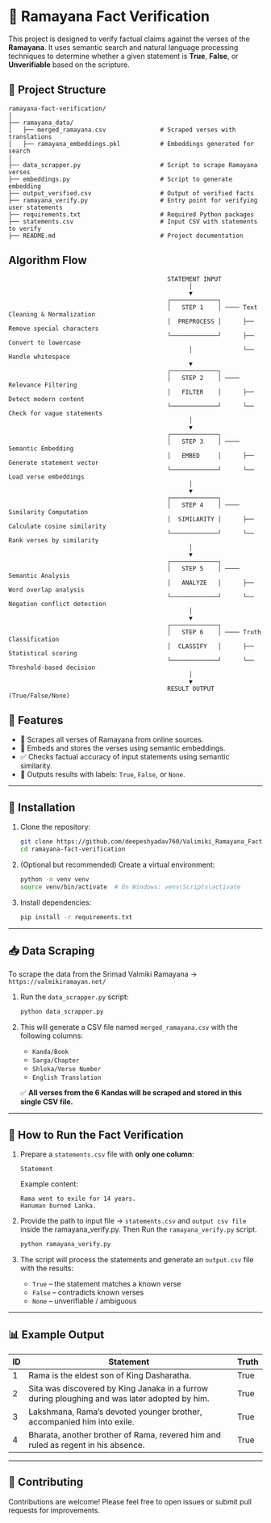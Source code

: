 #                                                        🧠 Ramayana Fact Verification

This project is designed to verify factual claims against the verses of the **Ramayana**. It uses semantic search and natural language processing techniques to determine whether a given statement is **True**, **False**, or **Unverifiable** based on the scripture.

## 📂 Project Structure

```
ramayana-fact-verification/
│
├── ramayana_data/
│   ├── merged_ramayana.csv               # Scraped verses with translations
│   ├── ramayana_embeddings.pkl           # Embeddings generated for search
│
├── data_scrapper.py                      # Script to scrape Ramayana verses
├── embeddings.py                         # Script to generate embedding
├── output_verified.csv                   # Output of verified facts
├── ramayana_verify.py                    # Entry point for verifying user statements
├── requirements.txt                      # Required Python packages
├── statements.csv                        # Input CSV with statements to verify
├── README.md                             # Project documentation
```

## Algorithm Flow
                                                STATEMENT INPUT
                                                      │
                                                      ▼
                                                ┌─────────────┐
                                                │   STEP 1    │ ──── Text Cleaning & Normalization
                                                │  PREPROCESS │      ├── Remove special characters
                                                └─────────────┘      ├── Convert to lowercase
                                                      │              └── Handle whitespace
                                                      ▼
                                                ┌─────────────┐
                                                │   STEP 2    │ ──── Relevance Filtering
                                                │   FILTER    │      ├── Detect modern content
                                                └─────────────┘      └── Check for vague statements
                                                      │
                                                      ▼
                                                ┌─────────────┐
                                                │   STEP 3    │ ──── Semantic Embedding
                                                │   EMBED     │      ├── Generate statement vector
                                                └─────────────┘      └── Load verse embeddings
                                                      │
                                                      ▼
                                                ┌─────────────┐
                                                │   STEP 4    │ ──── Similarity Computation
                                                │  SIMILARITY │      ├── Calculate cosine similarity
                                                └─────────────┘      └── Rank verses by similarity
                                                      │
                                                      ▼
                                                ┌─────────────┐
                                                │   STEP 5    │ ──── Semantic Analysis
                                                │   ANALYZE   │      ├── Word overlap analysis
                                                └─────────────┘      └── Negation conflict detection
                                                      │
                                                      ▼
                                                ┌─────────────┐
                                                │   STEP 6    │ ──── Truth Classification
                                                │  CLASSIFY   │      ├── Statistical scoring
                                                └─────────────┘      └── Threshold-based decision
                                                      │
                                                      ▼
                                                RESULT OUTPUT (True/False/None)

## 📌 Features

- 📜 Scrapes all verses of Ramayana from online sources.
- 🔎 Embeds and stores the verses using semantic embeddings.
- ✅ Checks factual accuracy of input statements using semantic similarity.
- 📄 Outputs results with labels: `True`, `False`, or `None`.

---

## 🧰 Installation

1. Clone the repository:

   ```bash
   git clone https://github.com/deepeshyadav760/Valimiki_Ramayana_FactChecker.git
   cd ramayana-fact-verification
   ```

2. (Optional but recommended) Create a virtual environment:

   ```bash
   python -m venv venv
   source venv/bin/activate  # On Windows: venv\Scripts\activate
   ```

3. Install dependencies:

   ```bash
   pip install -r requirements.txt
   ```

---

## 📥 Data Scraping

To scrape the data from the Srimad Valmiki Ramayana -> `https://valmikiramayan.net/`

1. Run the `data_scrapper.py` script:

   ```bash
   python data_scrapper.py
   ```

2. This will generate a CSV file named `merged_ramayana.csv` with the following columns:

   - `Kanda/Book`
   - `Sarga/Chapter`
   - `Shloka/Verse Number`
   - `English Translation`

   ✅ **All verses from the 6 Kandas will be scraped and stored in this single CSV file.**

---

## 🚀 How to Run the Fact Verification

1. Prepare a `statements.csv` file with **only one column**:

   ```
   Statement
   ```
   Example content:
   ```
   Rama went to exile for 14 years.
   Hanuman burned Lanka.
   ```

2. Provide the path to input file -> `statements.csv` and `output csv file` inside the ramayana_verify.py. Then Run the `ramayana_verify.py` script.

   ```bash
   python ramayana_verify.py
   ```

3. The script will process the statements and generate an `output.csv` file with the results:

   - `True` – the statement matches a known verse
   - `False` – contradicts known verses
   - `None` – unverifiable / ambiguous

---

## 📊 Example Output

| ID | Statement                                                                 | Truth |
|----|---------------------------------------------------------------------------|--------|
| 1  | Rama is the eldest son of King Dasharatha.                                | True   |
| 2  | Sita was discovered by King Janaka in a furrow during ploughing and was later adopted by him. | True   |
| 3  | Lakshmana, Rama’s devoted younger brother, accompanied him into exile.    | True   |
| 4  | Bharata, another brother of Rama, revered him and ruled as regent in his absence. | True   |

---

## 🤝 Contributing

Contributions are welcome! Please feel free to open issues or submit pull requests for improvements.
